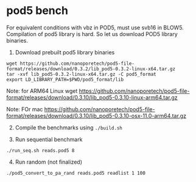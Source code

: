 # pod5 bench

For equivalent conditions with vbz in POD5, must use svb16 in BLOW5. Compilation of pod5 library is hard. So let us download POD5 library binaries.

1. Download prebuilt pod5 library binaries

```
wget https://github.com/nanoporetech/pod5-file-format/releases/download/0.3.2/lib_pod5-0.3.2-linux-x64.tar.gz
tar -xvf lib_pod5-0.3.2-linux-x64.tar.gz -C pod5_format
export LD_LIBRARY_PATH=$PWD/pod5_format/lib
```

Note: for ARM64 Linux wget https://github.com/nanoporetech/pod5-file-format/releases/download/0.3.10/lib_pod5-0.3.10-linux-arm64.tar.gz

Note: FOr mac https://github.com/nanoporetech/pod5-file-format/releases/download/0.3.10/lib_pod5-0.3.10-osx-11.0-arm64.tar.gz

2. Compile the benchmarks using `./build.sh`

3. Run sequential benchmark
```
./run_seq.sh reads.pod5 8
```
4. Run random (not finalized)
```
./pod5_convert_to_pa_rand reads.pod5 readlist 1 100
```
